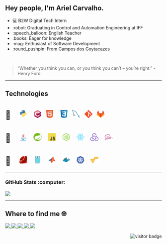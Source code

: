 ## Hey people, I'm Ariel Carvalho.

<ul>
 <li> 💻 B2W Digital Tech Intern
 <li> :robot: Graduating in Control and Automation Engineering at IFF
 <li> :speech_balloon: English Teacher
 <li> :books: Eager for knowledge	
 <li> :mag: Enthusiast of Software Development
 <li> :round_pushpin: From Campos dos Goytacazes
</ul>

<br>

> “Whether you think you can, or you think you can’t – you’re right.” - Henry Ford

*** 
## Technologies

<h1> 🥇   &nbsp;&nbsp;
   <img height="26" alt="Python" src="https://raw.githubusercontent.com/devicons/devicon/master/icons/python/python-original.svg"> &nbsp; 
   <img height="26" alt="C++" src="https://github.com/devicons/devicon/blob/master/icons/cplusplus/cplusplus-original.svg">&nbsp;
   <img height="26" alt="HTML" src="https://raw.githubusercontent.com/devicons/devicon/master/icons/html5/html5-original.svg"> &nbsp;
   <img height="26" alt="CSS" src="https://raw.githubusercontent.com/devicons/devicon/master/icons/css3/css3-original.svg">&nbsp;
   <img height="26" alt="MySQL" src="https://github.com/devicons/devicon/blob/master/icons/mysql/mysql-original.svg">&nbsp;
   <img height="26" alt="Git" src="https://github.com/devicons/devicon/blob/master/icons/git/git-original.svg">&nbsp;
   <img height="26" alt="GitLab" src="https://github.com/devicons/devicon/blob/master/icons/gitlab/gitlab-original.svg">&nbsp;
 </h1>
<!--   <img src="https://img.shields.io/badge/Sqlite%20-%2367b9e9.svg?&style=for-the-badge&logo=sqlite&logoColor=%23003c58"> -->

<h1>  🥈  &nbsp;&nbsp;
   <img height="26" alt="Java" src="https://github.com/devicons/devicon/blob/master/icons/java/java-original.svg"> &nbsp;
   <img height="26" alt="Spring" src="https://github.com/devicons/devicon/blob/master/icons/spring/spring-original.svg"> &nbsp;
   <img height="26" alt="Javascript" src="https://raw.githubusercontent.com/devicons/devicon/master/icons/javascript/javascript-original.svg"> &nbsp;
   <img height="26" alt="NodeJs" src="https://github.com/devicons/devicon/blob/master/icons/nodejs/nodejs-original.svg"> &nbsp;
   <img height="26" alt="ReactJs" src="https://github.com/devicons/devicon/blob/master/icons/react/react-original.svg"> &nbsp; 
   <img height="26" alt="Redux" src="https://github.com/devicons/devicon/blob/master/icons/redux/redux-original.svg"> &nbsp;
   <img height="26" alt="Sass" src="https://github.com/devicons/devicon/blob/master/icons/sass/sass-original.svg"> &nbsp;
   
</h1>

<h1> 🥉  &nbsp;&nbsp;
  <img height="26" alt="Ruby" src="https://raw.githubusercontent.com/devicons/devicon/master/icons/ruby/ruby-original.svg"> &nbsp;
  <img height="26" alt="Go" src="https://github.com/devicons/devicon/blob/master/icons/go/go-original.svg"> &nbsp;
  <img height="26" alt="MatLab" src="https://github.com/devicons/devicon/blob/master/icons/matlab/matlab-original.svg"> &nbsp;
  <img height="26" alt="Docker" src="https://github.com/devicons/devicon/blob/master/icons/docker/docker-original.svg"> &nbsp;
  <img height="26" alt="Kubernetes" src="https://github.com/devicons/devicon/blob/master/icons/kubernetes/kubernetes-plain.svg"> &nbsp;
  <img height="26" alt="AWS" src="https://github.com/devicons/devicon/blob/master/icons/amazonwebservices/amazonwebservices-original.svg"> &nbsp;
</h1>


***
<h3> GitHub Stats :computer: </h3>

<!--Github Stats
<a href="https://github.com/Arielcarv">
  <img align="center" src="https://github-readme-stats.vercel.app/api?username=Arielcarv&show_icons=true&theme=merko" />
</a>-->

<!--Most used Languages-->
<a href="https://github.com/Arielcarv?tab=repositories">
  <img align="center" src="https://github-readme-stats.vercel.app/api/top-langs/?username=Arielcarv&theme=merko" />
</a>


***

## Where to find me :globe_with_meridians:
<!--[![Badges]-->
 
<!--[![Github Badge]-->
<a href="https://github.com/Arielcarv">
    <img src="https://img.shields.io/badge/-Github-000?style=flat-square&logo=Github&logoColor=white">  
</a>

<!--[![Linkedin Badge]-->
<a href="https://www.linkedin.com/in/ariel-carvalho-nascimento-50801a92">
    <img src="https://img.shields.io/badge/-LinkedIn-blue?style=flat-square&logo=Linkedin&logoColor=white">  
</a> 

<!--[![Gmail Badge]-->
<a href="mailto:arielcarvnasc@gmail.com">
    <img src="https://img.shields.io/badge/-Gmail-D14836?&style=flat-square&logo=Gmail&logoColor=white">  
</a> 

<!--[![Facebook Badge]-->
<a href="https://www.facebook.com/arielcarv">
  <img src="https://img.shields.io/badge/Facebook-%231877F2.svg?&style=flat-square&logo=facebook&logoColor=white">  
</a> 

<!--[Instagram Badge-->
<a href="https://www.instagram.com/arielcarv/?hl=pt-br">
  <img src="https://img.shields.io/badge/Instagram-%23E4405F.svg?&style=flat-square&logo=instagram&logoColor=white">
</a>

<!--[Visitors Badge-->
<p align="right">
 <img alt="visitor badge" src="https://visitor-badge.laobi.icu/badge?page_id=Arielcarv">
</p>
